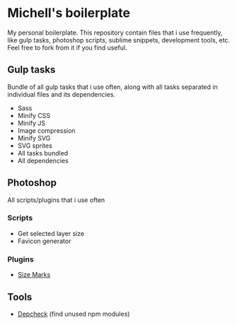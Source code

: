 # Michell's boilerplate
My personal boilerplate. This repository contain files that i use frequently, like gulp tasks, photoshop scripts, sublime snippets, development tools, etc. Feel free to fork from it if you find useful.

## Gulp tasks
Bundle of all gulp tasks that i use often, along with all tasks separated in individual files and its dependencies.
- Sass
- Minify CSS
- Minify JS
- Image compression
- Minify SVG 
- SVG sprites
- All tasks bundled
- All dependencies

## Photoshop
All scripts/plugins that i use often

### Scripts
- Get selected layer size
- Favicon generator

### Plugins
- [Size Marks](https://github.com/romashamin/Size-Marks-PS)

## Tools
- [Depcheck](https://www.npmjs.com/package/depcheck) (find unused npm modules)